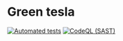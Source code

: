 # Green tesla

[![Automated tests](https://github.com/k0mat/greentesla/actions/workflows/gradle.yml/badge.svg)](https://github.com/k0mat/greentesla/actions/workflows/gradle.yml)
[![CodeQL (SAST)](https://github.com/k0mat/greentesla/actions/workflows/codeql.yml/badge.svg)](https://github.com/k0mat/greentesla/actions/workflows/codeql.yml)
